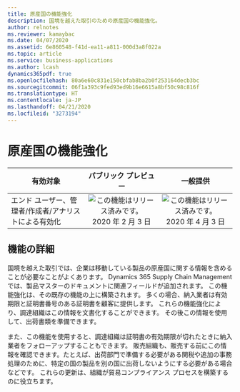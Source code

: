 ```yaml
---
title: 原産国の機能強化
description: 国境を越えた取引のための原産国の機能強化。
author: relnotes
ms.reviewer: kamaybac
ms.date: 04/07/2020
ms.assetid: 6e860548-f41d-ea11-a811-000d3a8f022a
ms.topic: article
ms.service: business-applications
ms.author: lcash
dynamics365pdf: true
ms.openlocfilehash: 80a6e60c831e150cbfab8ba2b0f253164decb3bc
ms.sourcegitcommit: 06f1a393c9fed93ed9b16e6615a8bf50c98c816f
ms.translationtype: HT
ms.contentlocale: ja-JP
ms.lasthandoff: 04/21/2020
ms.locfileid: "3273194"
---
```

# <a name="country-of-origin-enhancements"></a>原産国の機能強化


| 有効対象    |  パブリック プレビュー | 一般提供 | 
| ---------- | :----------: |:----------: |
|エンド ユーザー、管理者/作成者/アナリストによる有効化|![この機能はリリース済みです。](/dynamics365-release-plan/media/green-checkmark.png "この機能はリリース済みです。") 2020 年 2 月 3 日| ![この機能はリリース済みです。](/dynamics365-release-plan/media/green-checkmark.png "この機能はリリース済みです。") 2020 年 4 月 3 日|






## <a name="feature-details"></a>機能の詳細
<!--feature detail start -->
国境を越えた取引では、企業は移動している製品の原産国に関する情報を含めることが必要なことがよくあります。 Dynamics 365 Supply Chain Management では、製品マスターのドキュメントに関連フィールドが追加されます。 この機能強化は、その既存の機能の上に構築されます。 多くの場合、納入業者は有効期限と証明書番号のある証明書を顧客に提供します。 これらの機能強化により、調達組織はこの情報を文書化することができます。 その後この情報を使用して、出荷書類を準備できます。 




また、この機能を使用すると、調達組織は証明書の有効期限が切れたときに納入業者をフォローアップすることもできます。 販売組織も、販売する前にこの情報を確認できます。たとえば、出荷部門で準備する必要がある関税や追加の事務処理のために、特定の国の製品を別の国に出荷しないようにする必要がある場合などです。 これらの更新は、組織が貿易コンプライアンス プロセスを構築するのに役立ちます。
<!--feature detail end -->










